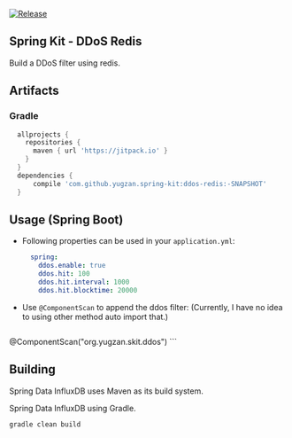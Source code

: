 [![Release](https://jitpack.io/v/yugzan/spring-kit.svg)](https://jitpack.io/#yugzan/spring-kit)

Spring Kit - DDoS Redis 
--------------------
Build a DDoS filter using redis.


## Artifacts

### Gradle

```gradle
  allprojects {
    repositories {
      maven { url 'https://jitpack.io' }
    }
  }
  dependencies {
      compile 'com.github.yugzan.spring-kit:ddos-redis:-SNAPSHOT'
  }
```


## Usage (Spring Boot)

* Following properties can be used in your `application.yml`:

    ```yml
      spring:
        ddos.enable: true
        ddos.hit: 100
        ddos.hit.interval: 1000
        ddos.hit.blocktime: 20000
    ```


* Use `@ComponentScan` to append the ddos filter:
(Currently, I have no idea to using other method auto import that.)
    ```java
@ComponentScan("org.yugzan.skit.ddos")
    ```

## Building

Spring Data InfluxDB uses Maven as its build system. 

Spring Data InfluxDB using Gradle.

```bash
gradle clean build
```